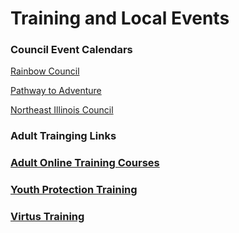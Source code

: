 # Training and Local Events

###  Council Event Calendars

[Rainbow Council](https://www.rainbowcouncil.org/calendar/)

[Pathway to Adventure](https://scoutingevent.com/456)

[Northeast Illinois Council](https://scoutingevent.com/129)

### Adult Trainging Links

<h3><a href="http://www.scouting.org/Training/Adult.aspx" target="_blank">Adult Online Training Courses</a></h3>
<h3><a href="http://olc.scouting.org/info/ypt.html" target="_blank">Youth Protection Training</a></h3>
<h3><a href="http://www.virtus.org/virtus/" target="_blank">Virtus Training</a></h3>
